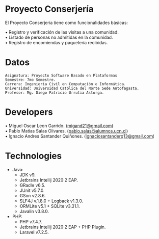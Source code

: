 # Proyecto Conserjería 
El Proyecto Conserjería tiene como funcionalidades básicas:  

• Registro y verificación de las visitas a una comunidad.  
• Listado de personas no admitidas en la comunidad.  
• Registro de encomiendas y paquetería recibidas.

# Datos
```
Asignatura: Proyecto Software Basado en Plataformas
Semestre: 7mo Semestre.
Carrera: Ingeniería Civil en Computación e Informática.
Universidad: Universidad Católica del Norte Sede Antofagasta.
Profesor: Mg. Diego Patricio Urrutia Astorga.
```

# Developers
• Miguel Oscar Leon Garrido. (migand21@gmail.com)  
• Pablo Matias Salas Olivares. (pablo.salas@alumnos.ucn.cl)  
• Ignacio Andres Santander Quiñones. (ignaciosantanderq13@gmail.com)

# Technologies
- Java:
  - JDK v9.
  - Jetbrains Intellij 2020 2 EAP.
  - GRadle v6.5.
  - JUnit v5.7.0.
  - GSon v2.8.6.
  - SLF4J v.1.8.0 + Logback v1.3.0.
  - ORMLite v5.1 + SQLite v3.31.1.
  - Javalin v3.8.0.
- PHP:
  - PHP v7.4.7.
  - Jetbrains Intellij 2020 2 EAP + PHP Plugin.
  - Laravel v7.2.5.
